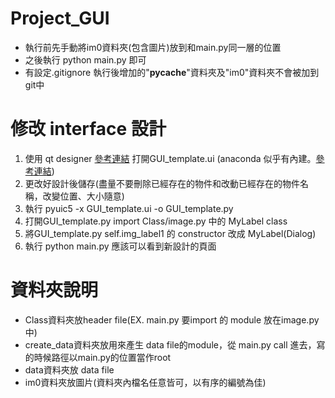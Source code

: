 # Project_GUI
- 執行前先手動將im0資料夾(包含圖片)放到和main.py同一層的位置
- 之後執行 python main.py 即可
- 有設定.gitignore 執行後增加的"__pycache__"資料夾及"im0"資料夾不會被加到git中
# 修改 interface 設計
1. 使用 qt designer [參考連結](https://www.itread01.com/content/1547572153.html) 打開GUI_template.ui
 (anaconda 似乎有內建。[參考連結](http://elmer-storage.blogspot.com/2018/04/pyqt.html))
2. 更改好設計後儲存(盡量不要刪除已經存在的物件和改動已經存在的物件名稱，改變位置、大小隨意)
3. 執行 pyuic5 -x GUI_template.ui -o GUI_template.py 
4. 打開GUI_template.py import Class/image.py 中的 MyLabel class
5. 將GUI_template.py self.img_label1 的 constructor 改成 MyLabel(Dialog)
6. 執行 python main.py 應該可以看到新設計的頁面
# 資料夾說明
- Class資料夾放header file(EX. main.py 要import 的 module 放在image.py中)
- create_data資料夾放用來產生 data file的module，從 main.py call 進去，寫的時候路徑以main.py的位置當作root
- data資料夾放 data file
- im0資料夾放圖片(資料夾內檔名任意皆可，以有序的編號為佳)
